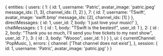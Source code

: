 {
  entities: {
    users: {
      1: {
        id: 1,
        username: 'Patric',
        avatar_image: 'patric.jpeg'
        message_ids: [1, 3],
        channel_ids: [1, 2]
      },
      7: {
        id: 7,
        username: 'TSwift',
        avatar_image: 'swift.bmp'
        message_ids: [2],
        channel_ids: [1]
      }
    },
    directMessages: {
      id: 1,
      user_id: 7,
      body: 'I just love your music!'
        },
    chatMessages: {
      1: {
        id : 1,
        body: "TSwift is the bestest!",
        user_id: 1
      },
      2: {
        id : 2,
        body: "Thank you so much, I'll send you free tickets to my next show",
        user_id: 7
      },
      3: {
        id : 3,
        body: "Woooo",
        user_id: 1
	}
    }
  },
  ui: {
    currentChannel: 'PopMusic,
  },
  errors: {
    channel: ['That channel does not exist'],
  },
  session: {
    id: 1,
    username: 'Patric',
    avatar_image: 'patric.jpg'
  }
}
